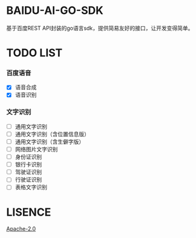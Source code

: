 # BAIDU-AI-GO-SDK
基于百度REST API封装的go语言sdk，提供简易友好的接口，让开发变得简单。

# TODO LIST
### 百度语音
- [x] 语音合成
- [x] 语音识别

### 文字识别
- [ ] 通用文字识别
- [ ] 通用文字识别（含位置信息版）
- [ ] 通用文字识别（含生僻字版）
- [ ] 网络图片文字识别
- [ ] 身份证识别
- [ ] 银行卡识别
- [ ] 驾驶证识别
- [ ] 行驶证识别
- [ ] 表格文字识别
# LISENCE
[Apache-2.0](https://github.com/chenqinghe/baidu-ai-go-sdk/blob/master/LICENSE) 
